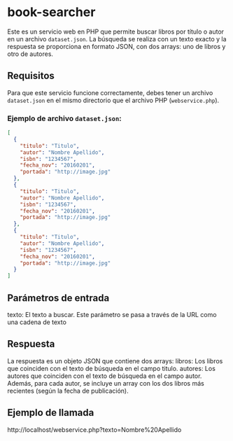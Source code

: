 # book-searcher

Este es un servicio web en PHP que permite buscar libros por título o autor en un archivo `dataset.json`. La búsqueda se realiza con un texto exacto y la respuesta se proporciona en formato JSON, con dos arrays: uno de libros y otro de autores.

## Requisitos

Para que este servicio funcione correctamente, debes tener un archivo `dataset.json` en el mismo directorio que el archivo PHP (`webservice.php`).

### Ejemplo de archivo `dataset.json`:

```json
[
  {
    "titulo": "Titulo",
    "autor": "Nombre Apellido",
    "isbn": "1234567",
    "fecha_nov": "20160201",
    "portada": "http://image.jpg"
  },
  {
    "titulo": "Titulo",
    "autor": "Nombre Apellido",
    "isbn": "1234567",
    "fecha_nov": "20160201",
    "portada": "http://image.jpg"
  },
  {
    "titulo": "Titulo",
    "autor": "Nombre Apellido",
    "isbn": "1234567",
    "fecha_nov": "20160201",
    "portada": "http://image.jpg"
  }
]
```

## Parámetros de entrada

texto: El texto a buscar. Este parámetro se pasa a través de la URL como una cadena de texto

## Respuesta

La respuesta es un objeto JSON que contiene dos arrays:
libros: Los libros que coinciden con el texto de búsqueda en el campo titulo.
autores: Los autores que coinciden con el texto de búsqueda en el campo autor. Además, para cada autor, se incluye un array con los dos libros más recientes (según la fecha de publicación).

## Ejemplo de llamada

http://localhost/webservice.php?texto=Nombre%20Apellido
